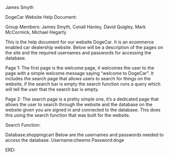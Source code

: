 James Smyth

DogeCar Website Help Document:

Group Members: James Smyth, Conall Hanley, David Quigley, Mark McCormick, Michael Hegarty

This is the help document for our website DogeCar. It is an ecommerce enabled car dealership website. Below will be a description of the pages on the site and the required usernames and passwords for accessing the database.

Page 1:
The first page is the welcome page, it welcomes the user to the page with a simple welcome message saying “welcome to DogeCar”. It includes the search page that allows users to search for things on the website, if the search bar is empty the search function runs a query which will tell the user that the search bar is empty.

Page 2:
The search page is a pretty simple one, it’s a dedicated page that allows the user to search through the website and the database on the website given you are signed in and connected to the database. This does this using the search function that was built for the website.

Search Function:


Database:shoppingcart
Below are the usernames and passwords needed to access the database.
Username:cheems
Password:doge

ERD:
